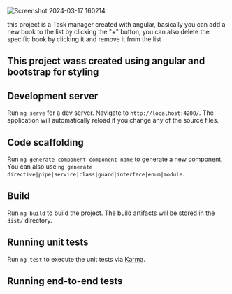 ![Screenshot 2024-03-17 160214](https://github.com/DavideSiracusano/booklist/assets/152174921/61c45aea-f32f-4bb2-a357-5fcf5a9b0231)

this project is a Task manager created with angular, basically you can add a new book to the list by clicking the "+" button, you can also delete the specific book by clicking it and remove it from the list


## This project wass created using angular and bootstrap for styling

## Development server

Run `ng serve` for a dev server. Navigate to `http://localhost:4200/`. The application will automatically reload if you change any of the source files.

## Code scaffolding

Run `ng generate component component-name` to generate a new component. You can also use `ng generate directive|pipe|service|class|guard|interface|enum|module`.

## Build

Run `ng build` to build the project. The build artifacts will be stored in the `dist/` directory.

## Running unit tests

Run `ng test` to execute the unit tests via [Karma](https://karma-runner.github.io).

## Running end-to-end tests
